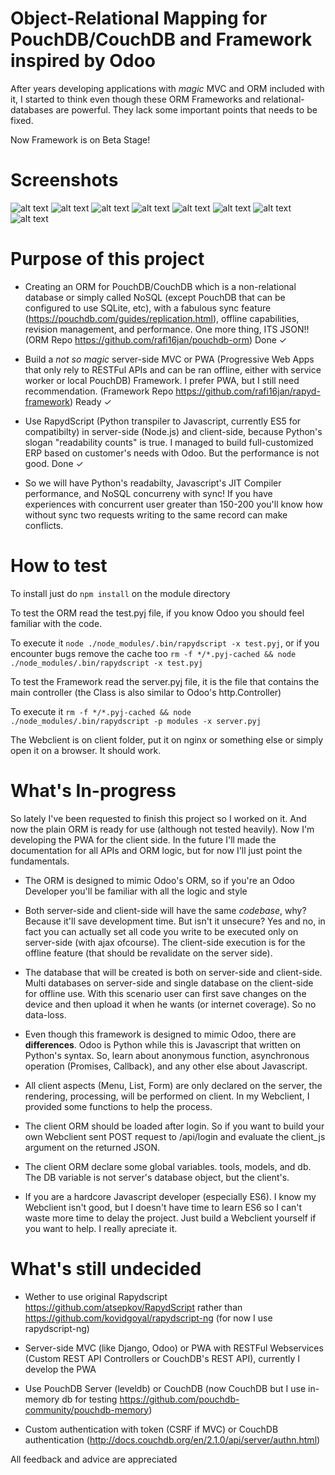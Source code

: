 # Object-Relational Mapping for PouchDB/CouchDB and Framework inspired by Odoo
After years developing applications with *magic* MVC and ORM included with it, I started to think even though these ORM Frameworks and relational-databases are powerful. They lack some important points that needs to be fixed.

Now Framework is on Beta Stage!

# Screenshots
![alt text](https://lh3.googleusercontent.com/6eMONy2QopTAY8XmomagfHElmf5E8_wpLLJQ7pX4fEX2EroBbwFBspoQf1e8R-WC9zaFjVx4HOq2lAr_9H6RPogd5SNMzka-afEiu-tsFO-5qzPPFyVPy9JJ6051lzmQdJxIvUl_E-dSXVgRvz4UupvlQ-xVm3JplMzoUNsR2Wg8DZj0AuXl_QRXGc-DADYflHxm6NaCvyRQCaQjJC3zOWBJ1-0g---K0SYz3vW24TzHELAuLKrPlJuXf-3rpxt9mFIKmPEgIM_RNLmq5f8jW4MZb8Quh9K9ALnL0jBL7VgqC-UoSCLP9CoKey2uY3m64uISfRKJjtCFNyUgmSZ3JftKalzBfNqAyG8smBv1_cXkByoIFTYEnU56aJEZB0iRFl7ArWrFBERlI6Bv_IoLWcwUDa6VOHMycbm77S26MO22uzxh1cI4k9XUjkuJbWh1vyBHC98o-gDn8o1SXzM0e_9HzzyVdemJRZ0-dg9-4gdstZo-8H39KINnTMVpujJyO2c2tRM3jMQM4b3gny55D6Hk3IISbg1FL2faye8L5docu7j1cdrUJaUWscoHojh7GOoLr-4NB7KCQUtKEEs48kmbntse42A9scgxhgE=w868-h542-no)
![alt text](https://lh3.googleusercontent.com/mUJYnT6lDA2KXbrgYbBu6aYb7jsVKImqATqLW2rVyFeOCi3uISNdEV49UZXd0fY3E0b_oXD9iFyrT8kOnp2F1Eio0TzQKs9VwerpNCtQEa-GXTDH1FJJgrK3k0Nt2uH84v0i-uufS7dOY-mvTBRNkItUzYVX135OYrUtAoS5S1O8wwJLqvbUe6ngr9ZyT_Xdc3X-oBiMdTtIKgsy0UB0IeUp4sE1ptEszFFIbtgH4MW8dGP_GAUfKEycV20uulj8FFgGdkMwQMe9KQc2YkKojwKC68xhchZeyqkATDzeDToPhGUQcyegnIu1wqjeM_7Q8FskvMglBeEQgmXreuqFbsupfdFikXmuZ0HRq3uDZfUqkOfsnejnTZrVoas12iDI3a_T6QhZDIhYIb2xn5uM0kz-3X098s45FsklwVyhaptaPREFBwxcp8Y4j6ggs-mY0gIto6cVQ4zo4xEQtSarD1ySf7WThRzH4VqcnkyIJoiKS6UWVvCVZxSgJgA4FZvIsWTrAzL3b74ai_7y5N0J7VvDYYNTv2lhpN9A1RJdqMTMqg6SCFO3S8e01dIgc38Ec5-ILuOfhvGwoa0JAQYYYjD1oaM_uVSJ8PJQ1nA=w868-h542-no)
![alt text](https://lh3.googleusercontent.com/Bu4voQkjOyCgkKFCsnt-YxOQsQgGu3YUwSzmlnyKgawmp5MjhSLmVA7cDVbleK9ohX3b-2i3dmVtRd1_Un9RWD7hkpGJtP5TVlGdx2fCp-MKWpKWwDThWiWfMApT4kmjYoKEnmLWRMJsKrSgeGNO3RRQJBoRYosjDjJSrnwcQtNRgiNs8ZYvKuBlLY-U_ODZlBS3vLXCI7NJi_gh9c65uqbbHY3VOnx6TYWdgpVwZTynVOtPDlRde1Xx4aW_vaLbtRSV3sKUNOfk8eCaFbPeGpvnzw2xSHcKLepjGtMIHMWJnqbZ92s8jMLolkmxch9BL16sY-0CFvSy_XkAD0xULTcoYtU03zlSMZAecgYXeuAhw_GeokJt1cJ_uObFfZfPT3sNKodLxZgCAGSfKfHhvaLWOPPri7sczzlc9AiEpRtrwjH8qYl4qzVPuQPXpVx-wR7SGPVqnA-P2TBr36YTKYSsQABpf-b_n8DYvFhHoZ-bi2Ou0xaM-p4rWtLvXYppOd-GC7O0rigszBUjpeeA9Wv1j2B3T5V7G9vYfVWU3httC8B8mW02HjEgUzTlmcs7XDFBoEuDIJWI5CQmeE8l75etnaHC-jPd51EzsYU=w868-h542-no)
![alt text](https://lh3.googleusercontent.com/rV4rGRPK26hfT1oCbU3LGU6NEAetvx900t4MUmP8yzqZ-pBEkj6xZ866F82YgYktYc4eWFBnuvm4B-m2-BxQE-LwErCF3HlyyKndtBSfacCpGlZ3ZI7V1Z3ciucKah-w0vHtzoY2puUWA3JJxGDAYiCQ47TJUXQxZ3c6NhrPgzw6yo_wSwBqoVaU4vkk_oNgp_-8YaEeTUgk_zRSeDXyB6C-1qh4NQj4kpi7c4pkLTYqNsxrbL9kWswp0RKowXr1-e99soW5ea-akR7Q8hXyKd8eJFND3hvNrzGFsKnVDR1cr4PMZPdht1maNPp1EgFPc0fr1rs16oq3IIlB030CRWtrF_s9gi2rxSugAOh6Aj0tD55myvzhDF9VtvbHl6AurTEaeGEKGQN32lxIaaMO9jCGxBfneTGMBM1zakqL3jzAwTdJ4vP5tOxUviEBMlGWZrFLVNATwg5pWPRDxe_XWIx7gJLvCCHojXZft06sFfbLGK6rZRRR6VnD2BzErHCubBhhlz7r_4hWD0YcqjNaYD7v-wwzb3GnLovYsjCdyv7yiROLG9rcVACdTH2zOvAaNm-YdvDIy6UVJWg_qV8mucziCW9Kv5s0sjbQj9Y=w868-h542-no)
![alt text](https://lh3.googleusercontent.com/mo9TLGaLrQrHZczHMnwNfaTcZIcjTEh40MYGO1f2i9YopfjTZgSbfDn_HoiHcVQeGtjvQKc-_2o_AuCwfbQlBQFqzZjJB2EZMjX8jQ0vqgHbfvEtnKpJvJrqhIWuObEGn2fVqNrHQ97hCfQQ43Hfc_zYwepX_Kn8gDgJCa7nUTrIVPXKl4RhNcArOl0i3JH5uEU_ouYAi3XoH5xKQnrM1Ws_RdZrL5WfpYy-R3Sj46RIAj_xIpAUcVbI0NiZ4DGRwtBHvYUKflWiv3Ucyg4VWn_8KAR31b-MLndnk1ViFuunUErxdE_PxtZ7-1Aenegcr__yCXddRwQuZxX49LzhSz--heX5-yDZr5VbW3LXjE83lHoo92WkzX7U1BZuqUDRokCMkmDIBxN-Gykw8Ttkzg5inv1bvVuH7S3qBnDoCjxYT2N-GNUNLbGUwpeK1ZrLP9KOs_QRL5m8S7XUJZb_TfVdmKeTfGNeBxFXfqvKfyev8qKzLr0RMY8m9Y_Bb5Swc22jfJe4QpwGEbPeFL8CRoTmPpBJVW_XwF3clxUbaWVtppoMUKKVASnML2Cmj4-rMe7rVnYvQVCD-_kbtxqxUDrNXciv193OtjgkGJc=w868-h542-no)
![alt text](https://lh3.googleusercontent.com/gOB-oOV9Dwmw2X_y3OtSqf_QEKeyLaiapMh1cUmfFPRn8XGYrukVW-TnuMfTZjvhyJqN2BNPVh5X6TBqF-06gtuHKkx1Rt4anTvvnNSvlixURdsJb-inLdLVJYMna97mcm6MbtMST9TsSqkkpjoI-0LRnaYgqBM0pG-VxfkPBANaQpvuiJuOFdH2ZLDs_BKZ27zI6wzOHODLJyF_Z1Utw7X_HUlQoxf8hU4zTTYkS331CxtmaYH7bedA-EuvNzytSJedSegzF__V3GrklV1dJVfpCD45ZRwY2qESLCYgdDPX9t0XxZcRyLditmhcu51Dah8XSHUsuTDvZzeZuEtb3rdNDRKYN7I3MP84QQgD9lF9BPFTlCoUEs8Rs_Iffd0Y042RwkiDzqQofpL76nijIAgsIl6bseG_pMEi2xXThhj07J-6WnXfVRp5a2z_Fj2MVwa6c2_OIzWdyWrk8AiZjuK0U6na06VpvIuXYRozzsMK9vGAeFFvJy-QTP1pbppxe42UWjomQ0qoYMF-gOL0pCpRnNpUlod-v81fCOafq176aTgqj2qNrM1i2VrHeP3DwFMKg1ffqbA1gR7OFrN47HEeylGPGuS47ZVkwgQ=w868-h542-no)
![alt text](https://lh3.googleusercontent.com/gBotHnlOZQSeOmGKOY-ud3anoK4-QWgNx1Z-GzsDi-qqspFNX7pvN8ptjZ-3Nh0z4vO5Mxow5ib9W67cahthV2wSZGilFRyZASx3GhUZkertzRj1CLRatiOseBPoe_ov5eQ7j_YLGsL3KPpHYcrSSP-Hj2QhLDNgKMbN0uS7c2eMub1fnzFydZUcP7Zi1PdBa0dy4u9nMcFvmNR4Os_Ez1J2YTDm1moh-ObaZqH5gKakcJFuAkFsbFAiLZ--GRCIK35tj8pAJfUTy-ZwdqIKiw0ZaBQijblyJsrMay0fievxT35CPr-W83qMF00glum335ASGsFD8Kpy6F1JLX5yAg04jBIypbtslkVIxjiEoo-4cS6o2kOyFDN7kblajRVsPkMVROpAMgQVJRgZgELvbU6BshT79OlM_ZYC-9P884dM6SgqNXzLjCXQ2yE36YylepEHFb71j2y0TbeKsChiztfkZjgOkRxlunHe8Lhir4LZ0-gGe4BQe3priJm3IDpEQRfLaGpcHp10JhOxuzBBMap6R_yY6Pc6CLB64fdhlT_r917TfAAU-JFgMQSApXaz63ZdOoEk73unANNLdJ9uc6bTMuFnyLnFhKk6muU=w479-h542-no)
![alt text](https://lh3.googleusercontent.com/ev4yZ-QEFIn6bHxCgR8FfpGHbp02B0KN4CUOEoQaxQfXJFnsJoDDpqXMry0DgC4K-Am3nqVdI_LyhI4Rse-n2s6bwPPCoZER3uNSE7AIOx8nlW95ZX-rYri1Rd21Xs7KiSaJdhf1xcOi7S5DiKZjWbO6RbbJGLLr_oecjCw6p_7BwjJmPz9C9L5bE6P5Q_oqD1mmVxzUILEeFcQYcopu9Z8sB28WDB2W-9OzEvxy49xw2kJpzgoSseZRBgr1ctySOuR1EDJsOG6P4Xc4st0glRh7C-R3M8pOV4Od_LvX0u1OKgQJ5Ty0xucAOOavMdryHjeGwfoVHNzXTd35m_mv2xwHg2cbS1D2uR6HZAbMJRDPrLVIdP1qQeR7B7hIHFJ02-X7eT0v7njDwbq7SVf9QIo0tsNV-9Qy3ZEqjWYS4Fo-ONytipmjmREYhmp_rx1YQaVoV77ykkY_oP8kkVh0A5HHzsJ2BwgwPU4scSWxLbpkw9_alGNitJ02be4Fm4AsvwkFNiEpiSLcEdacgqZS4zsfVW8AfdjegOkkrzLOD9AtawIHoV7Bpj9dUVLVEjP0J0-xokV9JXs9NeXMKmRqX7DFM4BxuzDfYuPKwZ8=w478-h542-no)

# Purpose of this project
- Creating an ORM for PouchDB/CouchDB which is a non-relational database or simply called NoSQL (except PouchDB that can be configured to use SQLite, etc), with a fabulous sync feature (https://pouchdb.com/guides/replication.html), offline capabilities, revision management, and performance. One more thing, ITS JSON!! (ORM Repo https://github.com/rafi16jan/pouchdb-orm) Done ✓

- Build a *not so magic* server-side MVC or PWA (Progressive Web Apps that only rely to RESTFul APIs and can be ran offline, either with service worker or local PouchDB) Framework. I prefer PWA, but I still need recommendation. (Framework Repo https://github.com/rafi16jan/rapyd-framework) Ready ✓

- Use RapydScript (Python transpiler to Javascript, currently ES5 for compatibilty) in server-side (Node.js) and client-side, because Python's slogan "readability counts" is true. I managed to build full-customized ERP based on customer's needs with Odoo. But the performance is not good. Done ✓

- So we will have Python's readabilty, Javascript's JIT Compiler performance, and NoSQL concurreny with sync! If you have experiences with concurrent user greater than 150-200 you'll know how without sync two requests writing to the same record can make conflicts.

# How to test
To install just do `npm install` on the module directory

To test the ORM read the test.pyj file, if you know Odoo you should feel familiar with the code.

To execute it `node ./node_modules/.bin/rapydscript -x test.pyj`, or if you encounter bugs remove the cache too `rm -f */*.pyj-cached && node ./node_modules/.bin/rapydscript -x test.pyj`

To test the Framework read the server.pyj file, it is the file that contains the main controller (the Class is also similar to Odoo's http.Controller)

To execute it `rm -f */*.pyj-cached && node ./node_modules/.bin/rapydscript -p modules -x server.pyj`

The Webclient is on client folder, put it on nginx or something else or simply open it on a browser. It should work.

# What's In-progress
So lately I've been requested to finish this project so I worked on it. And now the plain ORM is ready for use (although not tested heavily). Now I'm developing the PWA for the client side. In the future I'll made the documentation for all APIs and ORM logic, but for now I'll just point the fundamentals.

- The ORM is designed to mimic Odoo's ORM, so if you're an Odoo Developer you'll be familiar with all the logic and style

- Both server-side and client-side will have the same *codebase*, why? Because it'll save development time. But isn't it unsecure? Yes and no, in fact you can actually set all code you write to be executed only on server-side (with ajax ofcourse). The client-side execution is for the offline feature (that should be revalidate on the server side).

- The database that will be created is both on server-side and client-side. Multi databases on server-side and single database on the client-side for offline use. With this scenario user can first save changes on the device and then upload it when he wants (or internet coverage). So no data-loss.

- Even though this framework is designed to mimic Odoo, there are **differences**. Odoo is Python while this is Javascript that written on Python's syntax. So, learn about anonymous function, asynchronous operation (Promises, Callback), and any other else about Javascript.

- All client aspects (Menu, List, Form) are only declared on the server, the rendering, processing, will be performed on client. In my Webclient, I provided some functions to help the process.

- The client ORM should be loaded after login. So if you want to build your own Webclient sent POST request to /api/login and evaluate the client_js argument on the returned JSON.

- The client ORM declare some global variables. tools, models, and db. The DB variable is not server's database object, but the client's.

- If you are a hardcore Javascript developer (especially ES6). I know my Webclient isn't good, but I doesn't have time to learn ES6 so I can't waste more time to delay the project. Just build a Webclient yourself if you want to help. I really apreciate it.

# What's still undecided
- Wether to use original Rapydscript https://github.com/atsepkov/RapydScript rather than https://github.com/kovidgoyal/rapydscript-ng (for now I use rapydscript-ng)

- Server-side MVC (like Django, Odoo) or PWA with RESTFul Webservices (Custom REST API Controllers or CouchDB's REST API), currently I develop the PWA

- Use PouchDB Server (leveldb) or CouchDB (now CouchDB but I use in-memory db for testing https://github.com/pouchdb-community/pouchdb-memory)

- Custom authentication with token (CSRF if MVC) or CouchDB authentication (http://docs.couchdb.org/en/2.1.0/api/server/authn.html)

All feedback and advice are appreciated
